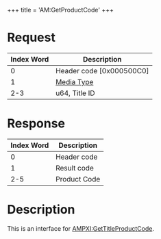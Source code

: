 +++
title = 'AM:GetProductCode'
+++

# Request

| Index Word | Description                                            |
|------------|--------------------------------------------------------|
| 0          | Header code \[0x000500C0\]                             |
| 1          | [Media Type](Filesystem_services#MediaType "wikilink") |
| 2-3        | u64, Title ID                                          |

# Response

| Index Word | Description  |
|------------|--------------|
| 0          | Header code  |
| 1          | Result code  |
| 2-5        | Product Code |

# Description

This is an interface for
[AMPXI:GetTitleProductCode](AMPXI:GetTitleProductCode "wikilink").
